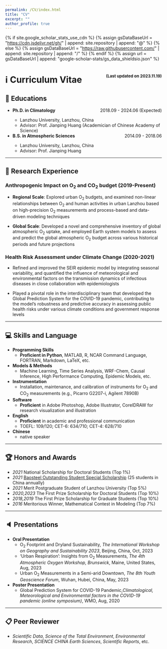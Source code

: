 ```yaml
---
permalink: /CV/index.html
title: "CV"
excerpt: ""
author_profile: true
---
```


{% if site.google_scholar_stats_use_cdn %}
{% assign gsDataBaseUrl = "https://cdn.jsdelivr.net/gh/" | append: site.repository | append: "@" %}
{% else %}
{% assign gsDataBaseUrl = "https://raw.githubusercontent.com/" | append: site.repository | append: "/" %}
{% endif %}
{% assign url = gsDataBaseUrl | append: "google-scholar-stats/gs_data_shieldsio.json" %}

# ℹ️ Curriculum Vitae <span style="float:right"><font size=2>(Last updated on 2023.11.19)</font></span>

## 📖 Educations
<ul>
<div><span style="float:right">2018.09 - 2024.06 (Expected)</span><b><li> Ph.D. in Climatology</li></b> </div>
<ul>  
  <li>Lanzhou University, Lanzhou, China</li>
  <li>Advisor: Prof. Jianping Huang (Academician of Chinese Academy of Science)</li>
</ul>
<div><span style="float:right">2014.09 - 2018.06</span><b><li> B.S. in Atmospheric Sciences</li></b> </div>
<ul>   
  <li>Lanzhou University, Lanzhou, China</li>
  <li>Advisor: Prof. Jianping Huang</li>
</ul>
</ul>

***

## 🔎 Research Experience
### Anthropogenic Impact on O<sub>2</sub> and CO<sub>2</sub> budget (2019-Present)
- **Regional Scale**: Explored urban O<sub>2</sub> budgets, and examined non-linear relationships between O<sub>2</sub> and human activities in urban Lanzhou based on high-precision O<sub>2</sub> measurements and process-based and data-driven modeling techniques

- **Global Scale**: Developed a novel and comprehensive inventory of global atmospheric O<sub>2</sub> uptake, and employed Earth system models to assess and predict the global atmospheric O<sub>2</sub> budget across various historical periods and future projections

### Health Risk Assessment under Climate Change (2020-2021)
- Refined and improved the SEIR epidemic model by integrating seasonal variability, and quantified the influence of meteorological and environmental factors on the transmission dynamics of infectious diseases in close collaboration with epidemiologists

- Played a pivotal role in the interdisciplinary team that developed the Global Prediction System for the COVID-19 pandemic, contributing to the model’s robustness and predictive accuracy in assessing public health risks under various climate conditions and government response levels

***

## 💻 Skills and Language
- **Programming Skills**
  - **Proficient in Python**, MATLAB, R, NCAR Command Language, FORTRAN, Markdown, LaTeX, etc.
- **Models & Methods**
  - Machine Learning, Time Series Analysis, WRF-Chem, Causal Inference, High Performance Computing, Epidemic Models, etc.
- **Instrumentation**
  - Installation, maintenance, and calibration of instruments for O<sub>2</sub> and CO<sub>2</sub> measurements (e.g., Picarro G2207-i, Agilent 7890B)
- **Software**
  - **Proficient** in Adobe Photoshop, Adobe Illustrator, CorelDRAW for research visualization and illustration
- **English**
  - **Proficient** in academic and professional communication
  - TOEFL: 109/120; CET-6: 634/710; CET-4: 628/710
- **Chinese**
  - native speaker

***

## 🏆 Honors and Awards

- *2021* National Scholarship for Doctoral Students (Top 1%)
- *2021* [Baosteel Outstanding Student Special Scholarship](https://baike.baidu.com/item/%E5%AE%9D%E9%92%A2%E5%A5%96%E5%AD%A6%E9%87%91/1321818) (25 students in China annually)
- *2021* Merit Postgraduate Student of Lanzhou University (Top 5%)
- *2020,2023* The First Prize Scholarship for Doctoral Students (Top 10%)
- *2018,2019* The First Prize Scholarship for Graduate Students (Top 10%)
- *2016* Meritorious Winner, Mathematical Contest in Modeling (Top 7%)

***

## 🔈 Presentations

- **Oral Presentation**
  - O<sub>2</sub> Footprint and Dryland Sustainability, *The International Workshop on Geography and Sustainability 2023*, Beijing, China, Oct, 2023
  - ‘Urban Respiration’: Insights from O<sub>2</sub> Measurements, *The 4th Atmospheric Oxygen Workshop, Brunswick*, Maine, United States, Aug, 2023
  - Urban O<sub>2</sub> Measurements in a Semi-arid Downtown, *The 8th Youth Geoscience Forum*, Wuhan, Hubei, China, May, 2023
- **Poster Presentation**
  - Global Prediction System for COVID-19 Pandemic,*Climatological, Meteorological and Environmental factors in the COVID-19 pandemic (online symposium)*, WMO, Aug, 2020

***

## 📋 Peer Reviewer
  - <i>Scientific Data</i>, <i>Science of the Total Environment</i>, <i>Environmental Research</i>, <i>SCIENCE CHINA Earth Sciences</i>, <i>Scientific Reports</i>, etc.
